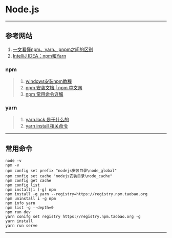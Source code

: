 # Node.js

---
## 参考网站
1. [一文看懂npm、yarn、pnpm之间的区别](https://zhuanlan.zhihu.com/p/37653878)
2. [IntelliJ IDEA：npm和Yarn](https://www.w3cschool.cn/intellij_idea_doc/intellij_idea_doc-drm430d9.html)
### npm
>1. [windows安装npm教程](https://www.cnblogs.com/jianguo221/p/11487532.html)
>2. [npm 安装文档 | npm 中文网](caibaojian.com/npm/)
>3. [npm 常用命令详解](https://www.cnblogs.com/PeunZhang/p/5553574.html#npm-install)
### yarn
>1. [yarn.lock 是干什么的](https://www.cnblogs.com/yangzhou33/p/11494819.html)
>2. [yarn install 相关命令](https://www.jianshu.com/p/0caebd39ac09)
---
## 常用命令
    node -v
    npm -v
    npm config set prefix "nodejs安装目录\node_global"
    npm config set cache "nodejs安装目录\node_cache"
    npm config get cache
    npm config list
    npm install|i [-g] npm
    npm install -g yarn --registry=https://registry.npm.taobao.org
    npm uninstall i -g npm
    npm info yarn
    npm list -g --depth=0
    npm run dev
    yarn conifg set registry https://registry.npm.taobao.org -g
    yarn install
    yarn run serve
---